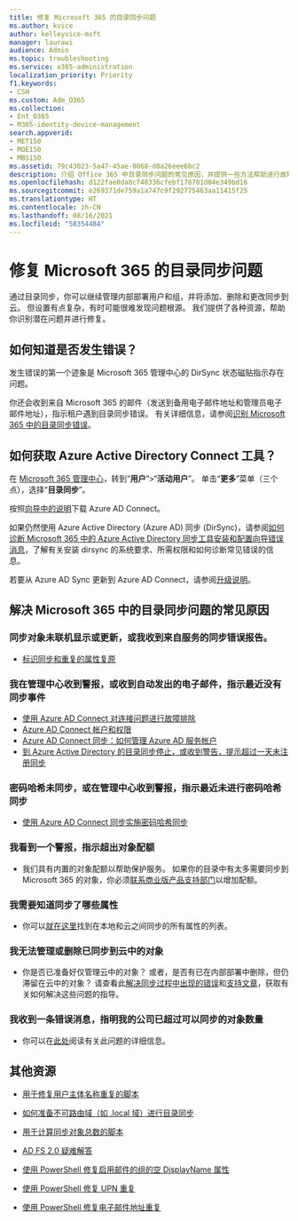 ```yaml
---
title: 修复 Microsoft 365 的目录同步问题
ms.author: kvice
author: kelleyvice-msft
manager: laurawi
audience: Admin
ms.topic: troubleshooting
ms.service: o365-administration
localization_priority: Priority
f1.keywords:
- CSH
ms.custom: Adm_O365
ms.collection:
- Ent_O365
- M365-identity-device-management
search.appverid:
- MET150
- MOE150
- MBS150
ms.assetid: 79c43023-5a47-45ae-8068-d8a26eee6bc2
description: 介绍 Office 365 中目录同步问题的常见原因，并提供一些方法帮助进行故障诊断和解决这些问题。
ms.openlocfilehash: d122fae0da8cf48336cfebf178781d84e349bd16
ms.sourcegitcommit: e269371de759a1a747c9f292775463aa11415f25
ms.translationtype: HT
ms.contentlocale: zh-CN
ms.lasthandoff: 08/16/2021
ms.locfileid: "58354484"
---
```

# <a name="fixing-problems-with-directory-synchronization-for-microsoft-365"></a>修复 Microsoft 365 的目录同步问题

通过目录同步，你可以继续管理内部部署用户和组，并将添加、删除和更改同步到云。 但设置有点复杂，有时可能很难发现问题根源。 我们提供了各种资源，帮助你识别潜在问题并进行修复。
  
## <a name="how-do-i-know-if-something-is-wrong"></a>如何知道是否发生错误？

发生错误的第一个迹象是 Microsoft 365 管理中心的 DirSync 状态磁贴指示存在问题。
  
你还会收到来自 Microsoft 365 的邮件（发送到备用电子邮件地址和管理员电子邮件地址），指示租户遇到目录同步错误。 有关详细信息，请参阅[识别 Microsoft 365 中的目录同步错误](identify-directory-synchronization-errors.md)。
  
## <a name="how-do-i-get-azure-active-directory-connect-tool"></a>如何获取 Azure Active Directory Connect 工具？

在 [Microsoft 365 管理中心](https://admin.microsoft.com)，转到“**用户**”\>“**活动用户**”。 单击“**更多**”菜单（三个点），选择“**目录同步**”。 
  
按照[向导中的说明](set-up-directory-synchronization.md)下载 Azure AD Connect。 
  
如果仍然使用 Azure Active Directory (Azure AD) 同步 (DirSync)，请参阅[如何诊断 Microsoft 365 中的 Azure Active Directory 同步工具安装和配置向导错误消息](/troubleshoot/azure/active-directory/installation-configuration-wizard-errors)，了解有关安装 dirsync 的系统要求、所需权限和如何诊断常见错误的信息。 
  
若要从 Azure AD Sync 更新到 Azure AD Connect，请参阅[升级说明](/azure/active-directory/hybrid/how-to-dirsync-upgrade-get-started)。
  
## <a name="resolving-common-causes-of-problems-with-directory-synchronization-in-microsoft-365"></a>解决 Microsoft 365 中的目录同步问题的常见原因

### <a name="synchronized-objects-arent-appearing-or-updating-online-or-im-getting-synchronization-error-reports-from-the-service"></a>同步对象未联机显示或更新，或我收到来自服务的同步错误报告。

- [标识同步和重复的属性复原](/azure/active-directory/hybrid/how-to-connect-syncservice-duplicate-attribute-resiliency)

### <a name="i-have-an-alert-in-the-admin-center-or-am-receiving-automated-emails-that-there-hasnt-been-a-recent-synchronization-event"></a>我在管理中心收到警报，或收到自动发出的电子邮件，指示最近没有同步事件
- [使用 Azure AD Connect 对连接问题进行故障排除](/azure/active-directory/hybrid/tshoot-connect-connectivity)
- [Azure AD Connect 帐户和权限](/azure/active-directory/hybrid/reference-connect-accounts-permissions)
- [Azure AD Connect 同步：如何管理 Azure AD 服务帐户](/azure/active-directory/hybrid/how-to-connect-azureadaccount)
- [到 Azure Active Directory 的目录同步停止，或收到警告，提示超过一天未注册同步](https://support.microsoft.com/help/2882421/directory-synchronization-to-azure-active-directory-stops-or-you-re-warned-that-sync-hasn-t-registered-in-more-than-a-day)

### <a name="password-hashes-arent-synchronizing-or-im-seeing-an-alert-in-the-admin-center-that-there-hasnt-been-a-recent-password-hash-synchronization"></a>密码哈希未同步，或在管理中心收到警报，指示最近未进行密码哈希同步
- [使用 Azure AD Connect 同步实施密码哈希同步](/azure/active-directory/hybrid/how-to-connect-password-hash-synchronization)

### <a name="im-seeing-an-alert-that-object-quota-exceeded"></a>我看到一个警报，指示超出对象配额
- 我们具有内置的对象配额以帮助保护服务。 如果你的目录中有太多需要同步到 Microsoft 365 的对象，你必须[联系商业版产品支持部门](https://support.office.com/article/32a17ca7-6fa0-4870-8a8d-e25ba4ccfd4b)以增加配额。

### <a name="i-need-to-know-which-attributes-are-synchronized"></a>我需要知道同步了哪些属性
- 你可以[就在这里](https://go.microsoft.com/fwlink/p/?LinkId=396719)找到在本地和云之间同步的所有属性的列表。

### <a name="i-cant-manage-or-remove-objects-that-were-synchronized-to-the-cloud"></a>我无法管理或删除已同步到云中的对象
- 你是否已准备好仅管理云中的对象？ 或者，是否有已在内部部署中删除，但仍滞留在云中的对象？ 请查看此[解决同步过程中出现的错误](/azure/active-directory/hybrid/tshoot-connect-sync-errors)和[支持文章](/troubleshoot/azure/active-directory/cannot-manage-objects)，获取有关如何解决这些问题的指导。

### <a name="i-got-an-error-message-that-my-company-has-exceeded-the-number-of-objects-that-can-be-synchronized"></a>我收到一条错误消息，指明我的公司已超过可以同步的对象数量
- 你可以在[此处](/troubleshoot/azure/active-directory/exceed-number-objects-synced)阅读有关此问题的详细信息。
   
## <a name="other-resources"></a>其他资源

- [用于修复用户主体名称重复的脚本](/samples/browse/?redirectedfrom=TechNet-Gallery)
    
- [如何准备不可路由域（如 .local 域）进行目录同步](prepare-a-non-routable-domain-for-directory-synchronization.md)
    
- [用于计算同步对象总数的脚本](/samples/browse/?redirectedfrom=TechNet-Gallery)
    
- [AD FS 2.0 疑难解答](https://go.microsoft.com/fwlink/p/?LinkId=396727)
    
- [使用 PowerShell 修复启用邮件的组的空 DisplayName 属性](https://go.microsoft.com/fwlink/p/?LinkId=396728)
    
- [使用 PowerShell 修复 UPN 重复](https://go.microsoft.com/fwlink/p/?LinkId=396730)
    
- [使用 PowerShell 修复电子邮件地址重复](https://go.microsoft.com/fwlink/p/?LinkId=396731)
